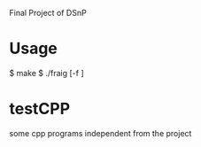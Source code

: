Final Project of DSnP
# Usage
$ make
$ ./fraig [-f <dofiles>]
# testCPP
some cpp programs independent from the project
